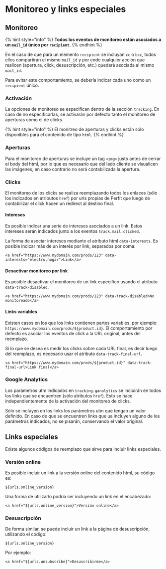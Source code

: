 # Monitoreo y links especiales

## Monitoreo

{% hint style="info" %}
**Todos los eventos de monitoreo están asociados a un `mail_id` único por `recipient`.** 
{% endhint %}

En el caso de que para un elemento `recipient` se incluyan `cc` o `bcc`, todos ellos compartirán el mismo `mail_id` y por ende cualquier acción que realicen \(apertura, click, desuscripción, etc.\) quedará asociada al mismo `mail_id`. 

Para evitar este comportamiento, se debería indicar cada uno como un `recipient` único.

### Activación

La opciones de monitoreo se especifican dentro de la sección `tracking`. En caso de no especificarlas, se activarán por defecto tanto el monitoreo de aperturas como el de clicks.

{% hint style="info" %}
El monitreo de aperturas y clicks están sólo disponibles para el contenido de tipo `html`.
{% endhint %}

### Aperturas

Para el monitoreo de aperturas se incluye un tag `<img>` justo antes de cerrar el body del html, por lo que es necesario que del lado cliente se visualicen las imágenes, en caso contrario no será contabilizada la apertura.

### Clicks

El monitoreo de los clicks se realiza reemplazando todos los enlaces \(sólo los indicados en atributos `href`\) por urls propias de Perfit que luego de contabilizar el click hacen un redirect al destino final.

#### Intereses

Es posible indicar una serie de intereses asociados a un link. Estos intereses serán indicados junto a los eventos `track.mail.clicked`. 

La forma de asociar intereses mediante el atributo html `data-interests`. Es posible indicar más de un interés por link, separados por coma:

```markup
<a href="https://www.mydomain.com/prods/123" data-interests="electro,hogar">Link</a>
```

#### Desactivar monitoreo por link

Es posible desactivar el monitoreo de un link específico usando el atributo `data-track-disabled`.

```markup
<a href="https://www.mydomain.com/prods/123" data-track-disabled>No monitoreado</a>
```

#### Links variables

Existen casos en los que los links contienen partes variables, por ejemplo: `https://www.mydomain.com/prods/${product.id}`. El comportamiento por defecto es asociar los eventos de click a la URL original, antes del reemplazo.

Si lo que se desea es medir los clicks sobre cada URL final, es decir luego del reemplazo, es necesario usar el atributo `data-track-final-url`.

```markup
<a href="https://www.mydomain.com/prods/${product.id}" data-track-final-url>Link final</a>
```

### Google Analytics

Los parámetros utm indicados en `tracking.ganalytics` se incluirán en todos los links que se encuentren \(sólo atributos `href`\). Esto se hace independientemente de la activación del monitoreo de clicks. 

Sólo se incluyen en los links los parámetros utm que tengan un valor definido. En caso de que se encuentren links que ua incluyen alguno de los parámetros indicados, no se pisarán, conservando el valor original.

## Links especiales

Existe algunos códigos de reemplazo que sirve para incluir links especiales.

### Versión online

Es posible incluir un link a la versión online del contenido html, su código es:

```text
${urls.online_version}
```

Una forma de utilizarlo podria ser incluyendo un link en el encabezado:

```markup
<a href="${urls.online_version}">Versión online</a>
```

### Desuscripción

De forma similar, se puede incluir un link a la página de desuscripción, utilizando el código:

```text
${urls.online_version}
```

Por ejemplo:

```markup
<a href="${urls.unsubscribe}">Desuscribirme</a>
```



